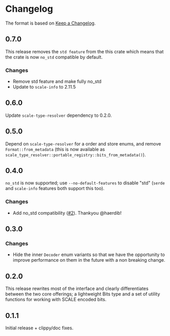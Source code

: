 # Changelog

The format is based on [Keep a Changelog].

[Keep a Changelog]: http://keepachangelog.com/en/1.0.0/

## 0.7.0

This release removes the `std feature` from the this crate which means that the crate is now `no_std` compatible by default.

### Changes
- Remove std feature and make fully no_std 
- Update to `scale-info` to 2.11.5

## 0.6.0

Update `scale-type-resolver` dependency to 0.2.0.

## 0.5.0

Depend on `scale-type-resolver` for a order and store enums, and remove `Format::from_metadata` (this is now available as `scale_type_resolver::portable_registry::bits_from_metadata()`).

## 0.4.0

`no_std` is now supported; use `--no-default-features` to disable "std" (`serde` and `scale-info` features both support this too).

### Changes

- Add no_std compatibility ([#2](https://github.com/paritytech/scale-bits/pull/2)). Thankyou @haerdib!

## 0.3.0

### Changes

- Hide the inner `Decoder` enum variants so that we have the opportunity to improve performance on them in the future with a non breaking change.

## 0.2.0

This release rewrites most of the interface and clearly differentiates between the two core offerings; a lightweight Bits type and a set of utility functions for working with SCALE encoded bits.

## 0.1.1

Initial release + clippy/doc fixes.
